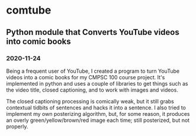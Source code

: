 # comtube
## Python module that Converts YouTube videos into comic books
### 2020-11-24

Being a frequent user of YouTube, I created a program to turn YouTube videos into a comic books for my CMPSC 100 course project. It's implemented in python and uses a couple of libraries to get things such as the video title, closed captioning, and to work with images and videos.

The closed captioning processing is comically weak, but it still grabs contextual tidbits of sentences and hacks it into a sentence. I also tried to implement my own posterizing algorithm, but, for some reason, it produces an overly green/yellow/brown/red image each time; still posterized, but not properly.
